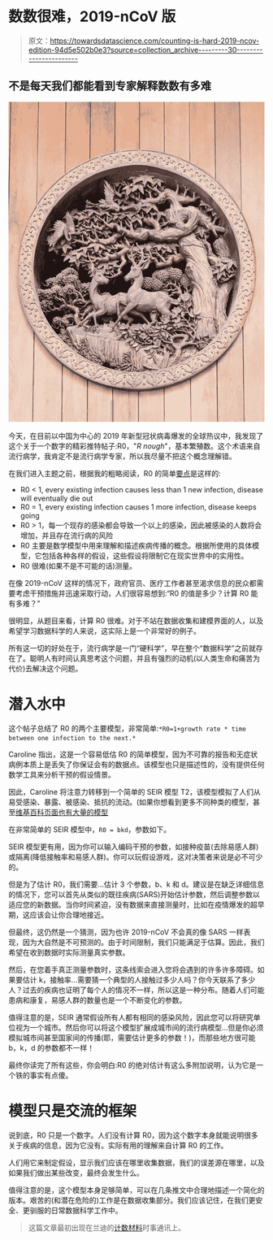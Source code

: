 # 数数很难，2019-nCoV 版

> 原文：<https://towardsdatascience.com/counting-is-hard-2019-ncov-edition-94d5e502b0e3?source=collection_archive---------30----------------------->

## 不是每天我们都能看到专家解释数数有多难

![](img/f27ad322d085aa54cd399b1e9b6431b0.png)

今天，在目前以中国为中心的 2019 年新型冠状病毒爆发的全球热议中，我发现了这个关于一个数字的精彩推特帖子:R0，"*R nough*"，基本繁殖数。这个术语来自流行病学，我肯定不是流行病学专家，所以我尽量不把这个概念理解错。

在我们进入主题之前，根据我的粗略阅读，R0 的简单[要点](https://en.wikipedia.org/wiki/Basic_reproduction_number)是这样的:

*   R0 < 1, every existing infection causes less than 1 new infection, disease will eventually die out
*   R0 = 1, every existing infection causes 1 more infection, disease keeps going
*   R0 > 1，每一个现存的感染都会导致一个以上的感染，因此被感染的人数将会增加，并且存在流行病的风险
*   R0 主要是数学模型中用来理解和描述疾病传播的概念。根据所使用的具体模型，它包括各种各样的假设，这些假设将限制它在现实世界中的实用性。
*   R0 很难(如果不是不可能的话)测量。

在像 2019-nCoV 这样的情况下，政府官员、医疗工作者甚至渴求信息的民众都需要考虑干预措施并迅速采取行动，人们很容易想到:“R0 的值是多少？计算 R0 能有多难？”

很明显，从题目来看，计算 R0 很难。对于不站在数据收集和建模界面的人，以及希望学习数据科学的人来说，这实际上是一个非常好的例子。

所有这一切的好处在于，流行病学是一门“硬科学”，早在整个“数据科学”之前就存在了。聪明人有时间认真思考这个问题，并且有强烈的动机(以人类生命和痛苦为代价)去解决这个问题。

# 潜入水中

这个帖子总结了 R0 的两个主要模型，非常简单:`*R0=1+growth rate * time between one infection to the next.*`

Caroline 指出，这是一个容易低估 R0 的简单模型，因为不可靠的报告和无症状病例本质上是丢失了你保证会有的数据点。该模型也只是描述性的，没有提供任何数学工具来分析干预的假设情景。

因此，Caroline 将注意力转移到一个简单的 SEIR 模型 T2，该模型模拟了人们从易受感染、暴露、被感染、抵抗的流动。(如果你想看到更多不同种类的模型，甚至[维基百科页面也有大量的模型](https://en.wikipedia.org/wiki/Compartmental_models_in_epidemiology)

在非常简单的 SEIR 模型中，`R0 = bkd`，参数如下。

SEIR 模型更有用，因为你可以输入编码干预的参数，如接种疫苗(去除易感人群)或隔离(降低接触率和易感人群)。你可以玩假设游戏，这对决策者来说是必不可少的。

但是为了估计 R0，我们需要…估计 3 个参数，b、k 和 d。建议是在缺乏详细信息的情况下，您可以首先从类似的既往疾病(SARS)开始估计参数，然后调整参数以适应您的新数据。当你时间紧迫，没有数据来直接测量时，比如在疫情爆发的超早期，这应该会让你合理地接近。

但最终，这仍然是一个猜测，因为也许 2019-nCoV 不会真的像 SARS 一样表现，因为大自然是不可预测的。由于时间限制，我们只能满足于估算。因此，我们希望在收到数据时实际测量真实参数。

然后，在您着手真正测量参数时，这条线索会进入您将会遇到的许多许多障碍。如果要估计 k，接触率…需要猜一个典型的人接触过多少人吗？你今天联系了多少人？过去的疾病也证明了每个人的情况不一样，所以这是一种分布。随着人们可能患病和康复，易感人群的数量也是一个不断变化的参数。

值得注意的是，SEIR 通常假设所有人都有相同的感染风险，因此您可以将研究单位视为一个城市。然后你可以将这个模型扩展成城市间的流行病模型…但是你必须模拟城市间甚至国家间的传播(耶，需要估计更多的参数！)，而那些地方很可能 b，k，d 的参数都不一样！

最终你读完了所有这些，你会明白:R0 的绝对估计有这么多附加说明，认为它是一个铁的事实有点傻。

# 模型只是交流的框架

说到底，R0 只是一个数字。人们没有计算 R0，因为这个数字本身就能说明很多关于疾病的信息，因为它没有。实际有用的理解来自计算 R0 的工作。

人们用它来制定假设，显示我们应该在哪里收集数据，我们的误差源在哪里，以及如果我们做出某些改变，最终会发生什么。

值得注意的是，这个模型本身足够简单，可以在几条推文中合理地描述一个简化的版本。艰苦的(和潜在危险的)工作是在数据收集部分。我们应该记住，在我们更安全、更驯服的日常数据科学工作中。

> 这篇文章最初出现在兰迪的[计数材料](https://counting.substack.com/p/counting-is-hard-2019-ncov-edition)时事通讯上。